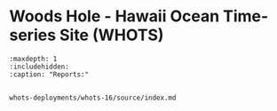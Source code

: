 # Woods Hole - Hawaii Ocean Time-series Site (WHOTS) 

```{toctree} 
:maxdepth: 1
:includehidden:
:caption: "Reports:"


whots-deployments/whots-16/source/index.md
```